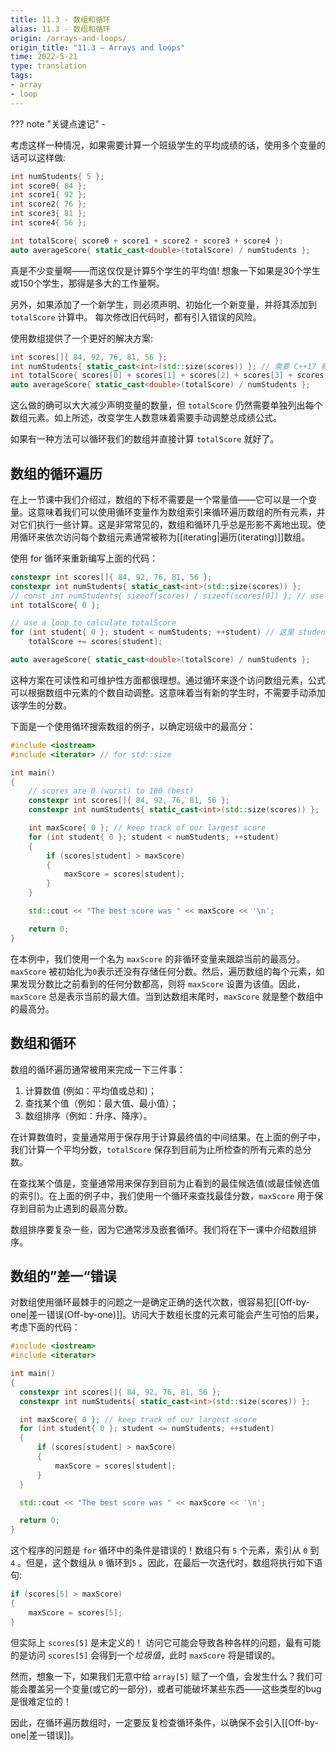 ```yaml
---
title: 11.3 - 数组和循环
alias: 11.3 - 数组和循环
origin: /arrays-and-loops/
origin_title: "11.3 — Arrays and loops"
time: 2022-5-21
type: translation
tags:
- array
- loop
---
```


??? note "关键点速记"
	- 

考虑这样一种情况，如果需要计算一个班级学生的平均成绩的话，使用多个变量的话可以这样做: 

```cpp
int numStudents{ 5 };
int score0{ 84 };
int score1{ 92 };
int score2{ 76 };
int score3{ 81 };
int score4{ 56 };

int totalScore{ score0 + score1 + score2 + score3 + score4 };
auto averageScore{ static_cast<double>(totalScore) / numStudents };
```

真是不少变量啊——而这仅仅是计算5个学生的平均值! 想象一下如果是30个学生或150个学生，那得是多大的工作量啊。

另外，如果添加了一个新学生，则必须声明、初始化一个新变量，并将其添加到 `totalScore` 计算中。 每次修改旧代码时，都有引入错误的风险。  

使用数组提供了一个更好的解决方案:

```cpp
int scores[]{ 84, 92, 76, 81, 56 };
int numStudents{ static_cast<int>(std::size(scores)) }; // 需要 C++17 和 <iterator> 头文件
int totalScore{ scores[0] + scores[1] + scores[2] + scores[3] + scores[4] };
auto averageScore{ static_cast<double>(totalScore) / numStudents };
```

这么做的确可以大大减少声明变量的数量，但 `totalScore` 仍然需要单独列出每个数组元素。如上所述，改变学生人数意味着需要手动调整总成绩公式。

如果有一种方法可以循环我们的数组并直接计算 `totalScore` 就好了。

## 数组的循环遍历


在上一节课中我们介绍过，数组的下标不需要是一个常量值——它可以是一个变量。这意味着我们可以使用循环变量作为数组索引来循环遍历数组的所有元素，并对它们执行一些计算。这是非常常见的，数组和循环几乎总是形影不离地出现。使用循环来依次访问每个数组元素通常被称为[[iterating|遍历(iterating)]]数组。

使用 for 循环来重新编写上面的代码：

```cpp
constexpr int scores[]{ 84, 92, 76, 81, 56 };
constexpr int numStudents{ static_cast<int>(std::size(scores)) };
// const int numStudents{ sizeof(scores) / sizeof(scores[0]) }; // use this instead if not C++17 capable
int totalScore{ 0 };

// use a loop to calculate totalScore
for (int student{ 0 }; student < numStudents; ++student) // 这里 student{0} 其实就是 i=0
    totalScore += scores[student];

auto averageScore{ static_cast<double>(totalScore) / numStudents };
```

这种方案在可读性和可维护性方面都很理想。通过循环来逐个访问数组元素，公式可以根据数组中元素的个数自动调整。这意味着当有新的学生时，不需要手动添加该学生的分数。

下面是一个使用循环搜索数组的例子，以确定班级中的最高分：

```cpp
#include <iostream>
#include <iterator> // for std::size

int main()
{
    // scores are 0 (worst) to 100 (best)
    constexpr int scores[]{ 84, 92, 76, 81, 56 };
    constexpr int numStudents{ static_cast<int>(std::size(scores)) };

    int maxScore{ 0 }; // keep track of our largest score
    for (int student{ 0 }; student < numStudents; ++student)
    {
        if (scores[student] > maxScore)
        {
            maxScore = scores[student];
        }
    }

    std::cout << "The best score was " << maxScore << '\n';

    return 0;
}
```

在本例中，我们使用一个名为 `maxScore` 的非循环变量来跟踪当前的最高分。`maxScore` 被初始化为`0`表示还没有存储任何分数。然后，遍历数组的每个元素，如果发现分数比之前看到的任何分数都高，则将 `maxScore` 设置为该值。因此，`maxScore` 总是表示当前的最大值。当到达数组末尾时，`maxScore` 就是整个数组中的最高分。


## 数组和循环

数组的循环遍历通常被用来完成一下三件事：

1. 计算数值 (例如：平均值或总和)；
2. 查找某个值（例如：最大值、最小值）；
3. 数组排序（例如：升序、降序）。

在计算数值时，变量通常用于保存用于计算最终值的中间结果。在上面的例子中，我们计算一个平均分数，`totalScore` 保存到目前为止所检查的所有元素的总分数。

在查找某个值是，变量通常用来保存到目前为止看到的最佳候选值(或最佳候选值的索引)。在上面的例子中，我们使用一个循环来查找最佳分数，`maxScore` 用于保存到目前为止遇到的最高分数。

数组排序要复杂一些，因为它通常涉及嵌套循环。我们将在下一课中介绍数组排序。


## 数组的”差一“错误

对数组使用循环最棘手的问题之一是确定正确的迭代次数，很容易犯[[Off-by-one|差一错误(Off-by-one)]]。访问大于数组长度的元素可能会产生可怕的后果，考虑下面的代码：


```cpp
#include <iostream>
#include <iterator>

int main()
{
  constexpr int scores[]{ 84, 92, 76, 81, 56 };
  constexpr int numStudents{ static_cast<int>(std::size(scores)) };

  int maxScore{ 0 }; // keep track of our largest score
  for (int student{ 0 }; student <= numStudents; ++student)
  {
      if (scores[student] > maxScore)
      {
          maxScore = scores[student];
      }
  }

  std::cout << "The best score was " << maxScore << '\n';

  return 0;
}
```

这个程序的问题是 `for` 循环中的条件是错误的！数组只有 `5` 个元素，索引从 `0` 到 `4` 。但是，这个数组从 `0` 循环到`5` 。因此，在最后一次迭代时，数组将执行如下语句:

```cpp
if (scores[5] > maxScore)
{
    maxScore = scores[5];
}
```


但实际上 `scores[5]` 是未定义的！ 访问它可能会导致各种各样的问题，最有可能的是访问 `scores[5]` 会得到一个*垃圾值*，此时 `maxScore` 将是错误的。

然而，想象一下，如果我们无意中给 `array[5]` 赋了一个值，会发生什么？我们可能会覆盖另一个变量(或它的一部分)，或者可能破坏某些东西——这些类型的bug 是很难定位的！

因此，在循环遍历数组时，一定要反复检查循环条件，以确保不会引入[[Off-by-one|差一错误]]。

